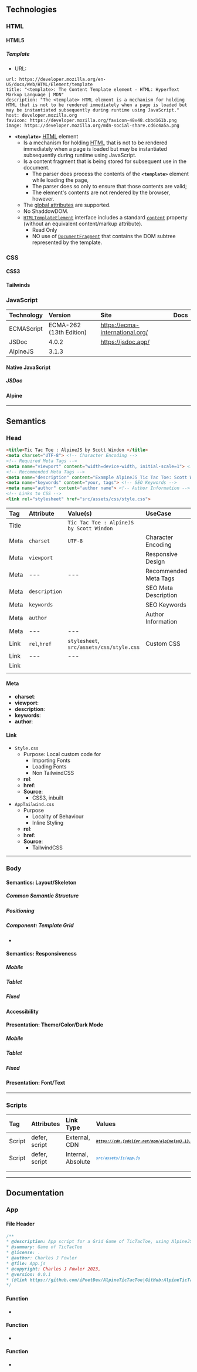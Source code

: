 
## Technologies

### HTML

#### HTML5

##### Template

- URL:
```cardlink
url: https://developer.mozilla.org/en-US/docs/Web/HTML/Element/template
title: "<template>: The Content Template element - HTML: HyperText Markup Language | MDN"
description: "The <template> HTML element is a mechanism for holding HTML that is not to be rendered immediately when a page is loaded but may be instantiated subsequently during runtime using JavaScript."
host: developer.mozilla.org
favicon: https://developer.mozilla.org/favicon-48x48.cbbd161b.png
image: https://developer.mozilla.org/mdn-social-share.cd6c4a5a.png
```

- **`<template>`** [HTML](https://developer.mozilla.org/en-US/docs/Web/HTML) element
	- Is a mechanism for holding [HTML](https://developer.mozilla.org/en-US/docs/Glossary/HTML) that is not to be rendered immediately when a page is loaded but may be instantiated subsequently during runtime using JavaScript.
	- Is a content fragment that is being stored for subsequent use in the document.
		- The parser does process the contents of the **`<template>`** element while loading the page,
		- The parser does so only to ensure that those contents are valid;
		- The element's contents are not rendered by the browser, however.
	- The [global attributes](https://developer.mozilla.org/en-US/docs/Web/HTML/Global_attributes) are supported.
	- No ShaddowDOM.
	- [`HTMLTemplateElement`](https://developer.mozilla.org/en-US/docs/Web/API/HTMLTemplateElement) interface includes a standard [`content`](https://developer.mozilla.org/en-US/docs/Web/API/HTMLTemplateElement/content "content") property (without an equivalent content/markup attribute).
		- Read Only
		- NO use of [`DocumentFragment`](https://developer.mozilla.org/en-US/docs/Web/API/DocumentFragment) that contains the DOM subtree represented by the template.

### CSS

#### CSS3



#### Tailwinds



### JavaScript

| Technology | Version | Site | Docs |
|:-----------|:--------|:-----|:-----|
| ECMAScript            | ECMA-262 (13th Edition) | https://ecma-international.org/ |      |
| JSDoc           | 4.0.2        | https://jsdoc.app/ |      |
| AlpineJS           | 3.1.3        |      |      |

#### Native JavaScript

##### JSDoc


#### Alpine


***
## Semantics

### Head

```html
<title>Tic Tac Toe : AlpineJS by Scott Windon </title>
<meta charset="UTF-8"> <!-- Character Encoding -->
<!-- Required Meta Tags -->
<meta name="viewport" content="width=device-width, initial-scale=1"> <!-- Responsive Design -->
<!-- Recommended Meta Tags -->
<meta name="description" content="Example AlpineJS Tic Tac Toe: Scott Windon"> <!-- SEO Meta Description -->
<meta name="keywords" content="your, tags"> <!-- SEO Keywords -->
<meta name="author" content="author name"> <!-- Author Information -->
<!-- Links to CSS -->
<link rel="stylesheet" href="src/assets/css/style.css">
```

| Tag   | Attribute     | Value(s)                                 | UseCase              | Description           |
|:----- |:------------- |:---------------------------------------- |:-------------------- |:--------------------- |
| Title |               | `Tic Tac Toe : AlpineJS by Scott Windon` |                      |                       |
| Meta  | `charset`     | `UTF-8`                                  | Character Encoding   |                       |
| Meta  | `viewport`    |                                          | Responsive Design    | Responsive Design     |
| Meta  | ---           | ---                                       | Recommended Meta Tags | Recommended Meta Tags |
| Meta  | `description` |                                          | SEO Meta Description | SEO Meta Description |
| Meta  | `keywords`    |                                          | SEO Keywords         | SEO Keywords          |
| Meta  | `author`      |                                          | Author Information   | Author Information    |
| Meta  | ---           | ---                                       |                      |                       |
| Link  | `rel`,`href`  | `stylesheet`, `src/assets/css/style.css` | Custom CSS           | Links to CSS          |
| Link  |---           | ---                                        |                      | Links to CSS          |
| Link  |               |                                          |                      | Links to CSS          |
|       |               |                                          |                      |                       |
#### Meta

- **charset**:
- **viewport**:
- **description**:
- **keywords**:
- **author**:
#### Link

- `Style.css`
	- Purpose: Local custom code for
		- Importing Fonts
		- Loading Fonts
		- Non TailwindCSS
	- **rel**:
	- **href**:
	- **Source**:
		- CSS3, inbuilt
- `AppTailwind.css`
	- Purpose
		- Locality of Behaviour
		- Inline Styling
	- **rel**:
	- **href**:
	- **Source**:
		- TailwindCSS

***
### Body

#### Semantics: Layout/Skeleton

##### Common Semantic Structure

##### Positioning

##### Component: Template Grid

-

#### Semantics: Responsiveness

##### Mobile

##### Tablet

##### Fixed

#### Accessibility

#### Presentation: Theme/Color/Dark Mode

##### Mobile

##### Tablet

##### Fixed

#### Presentation: Font/Text

***
### Scripts

| Tag    | Attributes    | Link Type          | Values                                                                                                                                                                                                                                                                 | Use           | Version | Description |
|:-------|:--------------|:-------------------|:-----------------------------------------------------------------------------------------------------------------------------------------------------------------------------------------------------------------------------------------------------------------------|:--------------|:--------|:------------|
| Script | defer, script | External, CDN      | <div style="color: rgb(223, 225, 243);"><pre style="font-family:'FiraCode Nerd Font Propo',monospace;font-size:7.5pt;"><span style="color:#4898d9;font-weight:bold;font-style:italic;">https://cdn.jsdelivr.net/npm/alpinejs@3.13.3/dist/cdn.min.js</span></pre></div> | AlpineJS      | v3.1.3  |             |
| Script | defer, script | Internal, Absolute | <div style="color: rgb(223, 225, 243);"><pre style="font-family:'FiraCode Nerd Font Propo',monospace;font-size:7.5pt;"><span style="color:#4898d9;font-weight:bold;font-style:italic;">src/assets/js/app.js</span></pre></div>                                         | Local, Custom | TBC     |             |
|        |               |                    |                                                                                                                                                                                                                                                                        |               |         |             |
|        |               |                    |                                                                                                                                                                                                                                                                        |               |         |             |


***
## Documentation

### App

#### File Header

```javascript
/**
* @description: App script for a Grid Game of TicTacToe, using AlpineJS for interactivity and reactivity.
* @summary: Game of TicTacToe
* @license: .
* @author: Charles J Fowler
* @file: App.js
* @copyright: Charles J Fowler 2023,
* @version: 0.0.1
* {@link https://github.com/iPoetDev/AlpineTicTacToe|GitHub:AlpineTicTacToe} | [AlpineTicTacToe]{@link [https://github.com/iPoetDev/AlpineTicTacToe}
*/
```

#### Function

-
#### Function

-
#### Function

-
